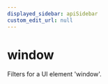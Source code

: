 ```yaml
---
displayed_sidebar: apiSidebar
custom_edit_url: null
---
```

# window

Filters for a UI element 'window'.

